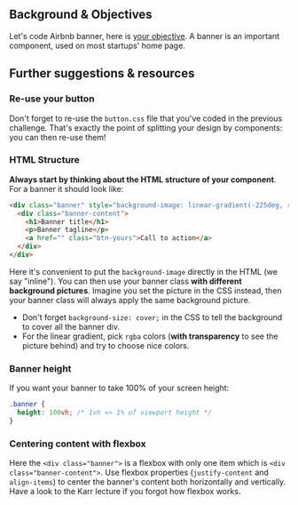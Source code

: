 ## Background & Objectives

Let's code Airbnb banner, here is [your objective](http://lewagon.github.io/html-css-challenges/09-canonical-banner/). A banner is an important component, used on most startups' home page.

## Further suggestions & resources

### Re-use your button

Don't forget to re-use the `button.css` file that you've coded in the previous challenge. That's exactly the point of splitting your design by components: you can then re-use them!

### HTML Structure

**Always start by thinking about the HTML structure of your component**. For a banner it should look like:

```html
<div class="banner" style="background-image: linear-gradient(-225deg, rgba(0,101,168,0.6) 0%, rgba(0,36,61,0.6) 50%), url('images/background.jpg');">
  <div class="banner-content">
    <h1>Banner title</h1>
    <p>Banner tagline</p>
    <a href="" class="btn-yours">Call to action</a>
  </div>
</div>
```

Here it's convenient to put the `background-image` directly in the HTML (we say "inline"). You can then use your banner class **with different background pictures**. Imagine you set the picture in the CSS instead, then your banner class will always apply the same background picture.

- Don't forget `background-size: cover;` in the CSS to tell the background to cover all the banner div.
- For the linear gradient, pick `rgba` colors (**with transparency** to see the picture behind) and try to choose nice colors.

### Banner height

If you want your banner to take 100% of your screen height:

```css
.banner {
  height: 100vh; /* 1vh => 1% of viewport height */
}
```

### Centering content with flexbox

Here the `<div class="banner">` is a flexbox with only one item which is `<div class="banner-content">`. Use flexbox properties (`justify-content` and `align-items`) to center the banner's content both horizontally and vertically. Have a look to the Karr lecture if you forgot how flexbox works.
